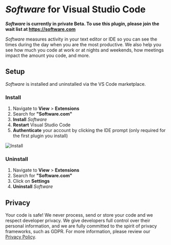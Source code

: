 # *Software* for Visual Studio Code

***Software* is currently in private Beta. To use this plugin, please join the wait list at https://software.com**

*Software* measures activity in your text editor or IDE so you can see the times during the day when you are the most productive. We also help you see how much you code at work or at nights and weekends, how meetings impact the amount you code, and more. 

## Setup

*Software* is installed and uninstalled via the VS Code marketplace.

### Install

1. Navigate to **View** > **Extensions**
2. Search for **"Software.com"**
3. **Install** *Software*
4. **Restart** Visual Studio Code
5. **Authenticate** your account by clicking the IDE prompt (only required for the first plugin you install)

![Install](https://user-images.githubusercontent.com/27828739/41394854-62d67c0e-6f60-11e8-84ec-20e91ad2d3a4.gif)

### Uninstall

1. Navigate to **View** > **Extensions**
2. Search for **"Software.com"**
3. Click on **Settings** 
4. **Uninstall** *Software*

## Privacy

Your code is safe! We never process, send or store your code and we respect developer privacy. We give developers full control over their personal information, and we are fully committed to the spirit of privacy frameworks, such as GDPR. For more information, please review our [Privacy Policy](https://software.com/privacy-policy).
